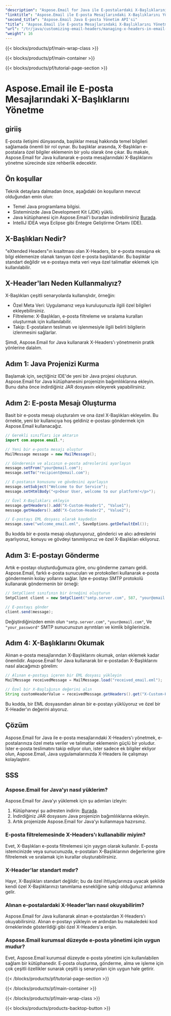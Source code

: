 ```yaml
---
"description": "Aspose.Email for Java ile E-postalardaki X-Başlıklarının Gücünü Açığa Çıkarın. Özel Meta Verileri Yönetmeyi ve E-posta İşlemeyi Geliştirmeyi Öğrenin."
"linktitle": "Aspose.Email ile E-posta Mesajlarındaki X-Başlıklarını Yönetme"
"second_title": "Aspose.Email Java E-posta Yönetim API'si"
"title": "Aspose.Email ile E-posta Mesajlarındaki X-Başlıklarını Yönetme"
"url": "/tr/java/customizing-email-headers/managing-x-headers-in-email-messages/"
"weight": 16
---
```


{{< blocks/products/pf/main-wrap-class >}}

{{< blocks/products/pf/main-container >}}

{{< blocks/products/pf/tutorial-page-section >}}

# Aspose.Email ile E-posta Mesajlarındaki X-Başlıklarını Yönetme


## giriiş

E-posta iletişimi dünyasında, başlıklar mesaj hakkında temel bilgileri sağlamada önemli bir rol oynar. Bu başlıklar arasında, X-Başlıkları e-postalara özel bilgiler eklemenin bir yolu olarak öne çıkar. Bu makale, Aspose.Email for Java kullanarak e-posta mesajlarındaki X-Başlıklarını yönetme sürecinde size rehberlik edecektir.

## Ön koşullar

Teknik detaylara dalmadan önce, aşağıdaki ön koşulların mevcut olduğundan emin olun:

- Temel Java programlama bilgisi.
- Sisteminizde Java Development Kit (JDK) yüklü.
- Java kütüphanesi için Aspose.Email'i buradan indirebilirsiniz [Burada](https://releases.aspose.com/email/java/).
- IntelliJ IDEA veya Eclipse gibi Entegre Geliştirme Ortamı (IDE).

## X-Başlıkları Nedir?

"eXtended Headers"ın kısaltması olan X-Headers, bir e-posta mesajına ek bilgi eklemenize olanak tanıyan özel e-posta başlıklarıdır. Bu başlıklar standart değildir ve e-postaya meta veri veya özel talimatlar eklemek için kullanılabilir.

## X-Header'ları Neden Kullanmalıyız?

X-Başlıkları çeşitli senaryolarda kullanışlıdır, örneğin:

- Özel Meta Veri: Uygulamanız veya kuruluşunuzla ilgili özel bilgileri ekleyebilirsiniz.
- Filtreleme: X-Başlıkları, e-posta filtreleme ve sıralama kuralları oluşturmak için kullanılabilir.
- Takip: E-postaların teslimatı ve işlenmesiyle ilgili belirli bilgilerin izlenmesini sağlarlar.

Şimdi, Aspose.Email for Java kullanarak X-Headers'ı yönetmenin pratik yönlerine dalalım.

## Adım 1: Java Projenizi Kurma

Başlamak için, seçtiğiniz IDE'de yeni bir Java projesi oluşturun. Aspose.Email for Java kütüphanesini projenizin bağımlılıklarına ekleyin. Bunu daha önce indirdiğiniz JAR dosyasını ekleyerek yapabilirsiniz.

## Adım 2: E-posta Mesajı Oluşturma

Basit bir e-posta mesajı oluşturalım ve ona özel X-Başlıkları ekleyelim. Bu örnekte, yeni bir kullanıcıya hoş geldiniz e-postası göndermek için Aspose.Email kullanacağız.

```java
// Gerekli sınıfları içe aktarın
import com.aspose.email.*;

// Yeni bir e-posta mesajı oluştur
MailMessage message = new MailMessage();

// Gönderenin ve alıcının e-posta adreslerini ayarlayın
message.setFrom("your@email.com");
message.setTo("recipient@email.com");

// E-postanın konusunu ve gövdesini ayarlayın
message.setSubject("Welcome to Our Service");
message.setHtmlBody("<p>Dear User, welcome to our platform!</p>");

// Özel X-Başlıkları ekleyin
message.getHeaders().add("X-Custom-Header1", "Value1");
message.getHeaders().add("X-Custom-Header2", "Value2");

// E-postayı EML dosyası olarak kaydedin
message.save("welcome_email.eml", SaveOptions.getDefaultEml());
```

Bu kodda bir e-posta mesajı oluşturuyoruz, gönderici ve alıcı adreslerini ayarlıyoruz, konuyu ve gövdeyi tanımlıyoruz ve özel X-Başlıkları ekliyoruz.

## Adım 3: E-postayı Gönderme

Artık e-postayı oluşturduğumuza göre, onu gönderme zamanı geldi. Aspose.Email, farklı e-posta sunucuları ve protokolleri kullanarak e-posta göndermenin kolay yollarını sağlar. İşte e-postayı SMTP protokolü kullanarak göndermenin bir örneği:

```java
// SmtpClient sınıfının bir örneğini oluşturun
SmtpClient client = new SmtpClient("smtp.server.com", 587, "your@email.com", "your_password");

// E-postayı gönder
client.send(message);
```

Değiştirdiğinizden emin olun `"smtp.server.com"`, `"your@email.com"`, Ve `"your_password"` SMTP sunucunuzun ayrıntıları ve kimlik bilgilerinizle.

## Adım 4: X-Başlıklarını Okumak

Alınan e-posta mesajlarından X-Başlıklarını okumak, onları eklemek kadar önemlidir. Aspose.Email for Java kullanarak bir e-postadan X-Başlıklarını nasıl alacağımızı görelim:

```java
// Alınan e-postayı içeren bir EML dosyası yükleyin
MailMessage receivedMessage = MailMessage.load("received_email.eml");

// Özel bir X-Başlığının değerini alın
String customHeaderValue = receivedMessage.getHeaders().get("X-Custom-Header1");
```

Bu kodda, bir EML dosyasından alınan bir e-postayı yüklüyoruz ve özel bir X-Header'ın değerini alıyoruz.

## Çözüm

Aspose.Email for Java ile e-posta mesajlarındaki X-Headers'ı yönetmek, e-postalarınıza özel meta veriler ve talimatlar eklemenin güçlü bir yoludur. İster e-posta teslimatını takip ediyor olun, ister sadece ek bilgiler ekliyor olun, Aspose.Email, Java uygulamalarınızda X-Headers ile çalışmayı kolaylaştırır.

## SSS

### Aspose.Email for Java'yı nasıl yüklerim?

Aspose.Email for Java'yı yüklemek için şu adımları izleyin:
1. Kütüphaneyi şu adresten indirin: [Burada](https://releases.aspose.com/email/java/).
2. İndirdiğiniz JAR dosyasını Java projenizin bağımlılıklarına ekleyin.
3. Artık projenizde Aspose.Email for Java'yı kullanmaya hazırsınız.

### E-posta filtrelemesinde X-Headers'ı kullanabilir miyim?

Evet, X-Başlıkları e-posta filtrelemesi için yaygın olarak kullanılır. E-posta istemcinizde veya sunucunuzda, e-postaları X-Başlıklarının değerlerine göre filtrelemek ve sıralamak için kurallar oluşturabilirsiniz.

### X-Header'lar standart mıdır?

Hayır, X-Başlıkları standart değildir; bu da özel ihtiyaçlarınıza uyacak şekilde kendi özel X-Başlıklarınızı tanımlama esnekliğine sahip olduğunuz anlamına gelir.

### Alınan e-postalardaki X-Header'ları nasıl okuyabilirim?

Aspose.Email for Java kullanarak alınan e-postalardan X-Headers'ı okuyabilirsiniz. Alınan e-postayı yükleyin ve ardından bu makaledeki kod örneklerinde gösterildiği gibi özel X-Headers'a erişin.

### Aspose.Email kurumsal düzeyde e-posta yönetimi için uygun mudur?

Evet, Aspose.Email kurumsal düzeyde e-posta yönetimi için kullanılabilen sağlam bir kütüphanedir. E-posta oluşturma, gönderme, alma ve işleme için çok çeşitli özellikler sunarak çeşitli iş senaryoları için uygun hale getirir.

{{< /blocks/products/pf/tutorial-page-section >}}

{{< /blocks/products/pf/main-container >}}

{{< /blocks/products/pf/main-wrap-class >}}

{{< blocks/products/products-backtop-button >}}